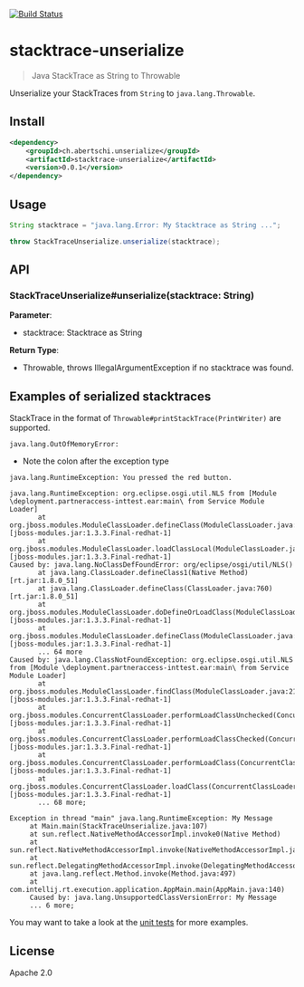 [![Build Status](https://travis-ci.org/abertschi/stacktrace-unserialize.svg?branch=master)](https://travis-ci.org/abertschi/stacktrace-unserialize)

# stacktrace-unserialize

> Java StackTrace as String to Throwable

Unserialize your StackTraces from `String` to `java.lang.Throwable`.

## Install
```xml
<dependency>
    <groupId>ch.abertschi.unserialize</groupId>
    <artifactId>stacktrace-unserialize</artifactId>
    <version>0.0.1</version>
</dependency>    
```

## Usage
```java
String stacktrace = "java.lang.Error: My Stacktrace as String ...";

throw StackTraceUnserialize.unserialize(stacktrace);
```

## API
### StackTraceUnserialize\#unserialize(stacktrace: String)

**Parameter**:  

- stacktrace: Stacktrace as String

**Return Type**:

- Throwable, throws IllegalArgumentException if no stacktrace was found.

## Examples of serialized stacktraces

StackTrace in the format of `Throwable#printStackTrace(PrintWriter)` are supported.

```
java.lang.OutOfMemoryError:
```
- Note the colon after the exception type

```
java.lang.RuntimeException: You pressed the red button.
```

```
java.lang.RuntimeException: org.eclipse.osgi.util.NLS from [Module \deployment.partneraccess-inttest.ear:main\ from Service Module Loader]
       at org.jboss.modules.ModuleClassLoader.defineClass(ModuleClassLoader.java:487) [jboss-modules.jar:1.3.3.Final-redhat-1] 
       at org.jboss.modules.ModuleClassLoader.loadClassLocal(ModuleClassLoader.java:277) [jboss-modules.jar:1.3.3.Final-redhat-1] 
Caused by: java.lang.NoClassDefFoundError: org/eclipse/osgi/util/NLS() 
       at java.lang.ClassLoader.defineClass1(Native Method) [rt.jar:1.8.0_51] 
       at java.lang.ClassLoader.defineClass(ClassLoader.java:760) [rt.jar:1.8.0_51] 
       at org.jboss.modules.ModuleClassLoader.doDefineOrLoadClass(ModuleClassLoader.java:361) [jboss-modules.jar:1.3.3.Final-redhat-1] 
       at org.jboss.modules.ModuleClassLoader.defineClass(ModuleClassLoader.java:482) [jboss-modules.jar:1.3.3.Final-redhat-1] 
       ... 64 more
Caused by: java.lang.ClassNotFoundException: org.eclipse.osgi.util.NLS from [Module \deployment.partneraccess-inttest.ear:main\ from Service Module Loader] 
       at org.jboss.modules.ModuleClassLoader.findClass(ModuleClassLoader.java:213) [jboss-modules.jar:1.3.3.Final-redhat-1] 
       at org.jboss.modules.ConcurrentClassLoader.performLoadClassUnchecked(ConcurrentClassLoader.java:459) [jboss-modules.jar:1.3.3.Final-redhat-1] 
       at org.jboss.modules.ConcurrentClassLoader.performLoadClassChecked(ConcurrentClassLoader.java:408) [jboss-modules.jar:1.3.3.Final-redhat-1] 
       at org.jboss.modules.ConcurrentClassLoader.performLoadClass(ConcurrentClassLoader.java:389) [jboss-modules.jar:1.3.3.Final-redhat-1] 
       at org.jboss.modules.ConcurrentClassLoader.loadClass(ConcurrentClassLoader.java:134) [jboss-modules.jar:1.3.3.Final-redhat-1] 
       ... 68 more;
```

```
Exception in thread "main" java.lang.RuntimeException: My Message 
     at Main.main(StackTraceUnserialize.java:107) 
     at sun.reflect.NativeMethodAccessorImpl.invoke0(Native Method) 
     at sun.reflect.NativeMethodAccessorImpl.invoke(NativeMethodAccessorImpl.java:62) 
     at sun.reflect.DelegatingMethodAccessorImpl.invoke(DelegatingMethodAccessorImpl.java:43) 
     at java.lang.reflect.Method.invoke(Method.java:497) 
     at com.intellij.rt.execution.application.AppMain.main(AppMain.java:140) 
     Caused by: java.lang.UnsupportedClassVersionError: My Message
     ... 6 more;
```

You may want to take a look at the [unit tests](https://github.com/abertschi/stacktrace-unserialize/blob/master/src/test/java/ch/abertschi/unserialize/StackTraceUnserializeTest.java) for more examples.

## License
Apache 2.0
